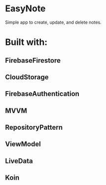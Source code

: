 # EasyNote
Simple app to create, update, and delete notes.
# Built with:

FirebaseFirestore
---
CloudStorage
---
FirebaseAuthentication
---
MVVM
---
RepositoryPattern
---
ViewModel
---
LiveData
---
Koin
---




